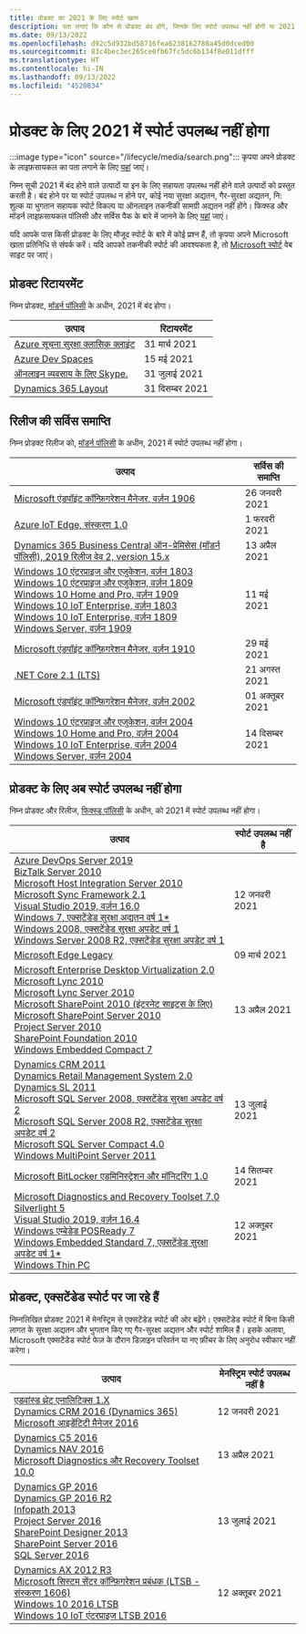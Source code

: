 ```yaml
---
title: प्रोडक्ट का 2021 के लिए स्पोर्ट खत्म
description: पता लगाएं कि कौन से प्रोडक्ट बंद होंगे, जिनके लिए स्पोर्ट उपलब्ध नहीं होगी या 2021 में मेनस्ट्रिम स्पोर्ट से एक्सटेंडेड स्पोर्ट में आगे बढ़ेंगे।
ms.date: 09/13/2022
ms.openlocfilehash: d92c5d932bd58716fea6238162788a45d0dced00
ms.sourcegitcommit: 83c4bec3ec265ce0fb67fc5dc6b134f8e011dfff
ms.translationtype: HT
ms.contentlocale: hi-IN
ms.lasthandoff: 09/13/2022
ms.locfileid: "4520834"
---
```

# <a name="products-ending-support-in-2021"></a>प्रोडक्ट के लिए 2021 में स्पोर्ट उपलब्ध नहीं होगा

:::image type="icon" source="/lifecycle/media/search.png":::
कृपया अपने प्रोडक्ट के लाइफ़सायकल का पता लगाने के लिए [यहां](/lifecycle/products/) जाएं।

निम्न सूची 2021 में बंद होने वाले उत्पादों या इन के लिए सहायता उपलब्ध नहीं होने वाले उत्पादों को प्रस्तुत करती है। बंद होने पर या स्पोर्ट उपलब्ध न होने पर, कोई नया सुरक्षा अद्यतन, गैर-सुरक्षा अद्यतन, नि: शुल्क या भुगतान सहायक स्पोर्ट विकल्प या ऑनलाइन तकनीकी सामग्री अद्यतन नहीं होंगे। फिक्स्ड और मॉडर्न लाइफ़सायकल पॉलिसी और सर्विस पैक के बारे में जानने के लिए [यहां](/lifecycle/overview/product-end-of-support-overview) जाएं।

यदि आपके पास किसी प्रोडक्ट के लिए मौजूद स्पोर्ट के बारे में कोई प्रश्न हैं, तो कृपया अपने Microsoft खाता प्रतिनिधि से संपर्क करें। यदि आपको तकनीकी स्पोर्ट की आवश्यकता है, तो [Microsoft स्पोर्ट](https://support.microsoft.com/contactus/?ws=support) वेब साइट पर जाएं।

## <a name="product-retirements"></a>प्रोडक्ट रिटायरमेंट

निम्न प्रोडक्ट, [मॉडर्न पॉलिसी](/lifecycle/policies/modern) के अधीन, 2021 में बंद होगा।

| उत्पाद | रिटायरमेंट |
| --- | --- |
| [Azure सूचना सुरक्षा क्लासिक क्लाइंट](/lifecycle/products/azure-information-protection-classic-client?branch=live)<br> | 31 मार्च 2021 |
| [Azure Dev Spaces](/lifecycle/products/azure-dev-spaces?branch=live)<br> | 15 मई 2021 |
| [ऑनलाइन व्यवसाय के लिए Skype.](/lifecycle/products/skype-for-business-online?branch=live)<br> | 31 जुलाई 2021 |
| [Dynamics 365 Layout](/lifecycle/products/dynamics-365-layout?branch=live)<br> | 31 दिसम्बर 2021 |


## <a name="release-end-of-servicing"></a>रिलीज की सर्विस समाप्ति

निम्न प्रोडक्ट रिलीज को, [मॉडर्न पॉलिसी](/lifecycle/policies/modern) के अधीन, 2021 में स्पोर्ट उपलब्ध नहीं होगा।

| उत्पाद | सर्विस की समाप्ति |
| --- | --- |
| [Microsoft एंडपॉइंट कॉन्फ़िगरेशन मैनेजर, वर्ज़न 1906](/lifecycle/products/microsoft-endpoint-configuration-manager?branch=live)<br> | 26 जनवरी 2021 |
| [Azure IoT Edge, संस्करण 1.0](/lifecycle/products/azure-iot-edge?branch=live)<br> | 1 फरवरी 2021 |
| [Dynamics 365 Business Central ऑन-प्रेमिसेस (मॉडर्न पॉलिसी), 2019 रिलीज वेव 2, version 15.x](/lifecycle/products/dynamics-365-business-central-onpremises-modern-policy?branch=live)<br> | 13 अप्रैल 2021 |
| [Windows 10 एंटरप्राइज और एजुकेशन, वर्ज़न 1803](/lifecycle/products/windows-10-enterprise-and-education?branch=live)<br>[Windows 10 एंटरप्राइज और एजुकेशन, वर्ज़न 1809](/lifecycle/products/windows-10-enterprise-and-education?branch=live)<br>[Windows 10 Home and Pro, वर्ज़न 1909](/lifecycle/products/windows-10-home-and-pro?branch=live)<br>[Windows 10 IoT Enterprise, वर्ज़न 1803](/lifecycle/products/windows-10-iot-enterprise?branch=live)<br>[Windows 10 IoT Enterprise, वर्ज़न 1809](/lifecycle/products/windows-10-iot-enterprise?branch=live)<br>[Windows Server, वर्ज़न 1909](/lifecycle/products/windows-server?branch=live)<br> | 11 मई 2021 |
| [Microsoft एंडपॉइंट कॉन्फ़िगरेशन मैनेजर, वर्ज़न 1910](/lifecycle/products/microsoft-endpoint-configuration-manager?branch=live)<br> | 29 मई 2021 |
| [.NET Core 2.1 (LTS)](/lifecycle/products/microsoft-net-and-net-core?branch=live)<br> | 21 अगस्त 2021 |
| [Microsoft एंडपॉइंट कॉन्फ़िगरेशन मैनेजर, वर्ज़न 2002](/lifecycle/products/microsoft-endpoint-configuration-manager?branch=live)<br> | 01 अक्तूबर 2021 |
| [Windows 10 एंटरप्राइज और एजुकेशन, वर्ज़न 2004](/lifecycle/products/windows-10-enterprise-and-education?branch=live)<br>[Windows 10 Home and Pro, वर्ज़न 2004](/lifecycle/products/windows-10-home-and-pro?branch=live)<br>[Windows 10 IoT Enterprise, वर्ज़न 2004](/lifecycle/products/windows-10-iot-enterprise?branch=live)<br>[Windows Server, वर्ज़न 2004](/lifecycle/products/windows-server?branch=live)<br> | 14 दिसम्बर 2021 |


## <a name="products-reaching-end-of-support"></a>प्रोडक्ट के लिए अब स्पोर्ट उपलब्ध नहीं होगा

निम्न प्रोडक्ट और रिलीज, [फिक्स्ड पॉलिसी](/lifecycle/policies/fixed) के अधीन, को 2021 में स्पोर्ट उपलब्ध नहीं होगा।

| उत्पाद | स्पोर्ट उपलब्ध नहीं है |
| --- | --- |
| [Azure DevOps Server 2019](/lifecycle/products/azure-devops-server-2019?branch=live)<br>[BizTalk Server 2010](/lifecycle/products/biztalk-server-2010?branch=live)<br>[Microsoft Host Integration Server 2010](/lifecycle/products/microsoft-host-integration-server-2010?branch=live)<br>[Microsoft Sync Framework 2.1](/lifecycle/products/microsoft-sync-framework-21?branch=live)<br>[Visual Studio 2019, वर्ज़न 16.0](/lifecycle/products/visual-studio-2019?branch=live)<br>[Windows 7, एक्सटेंडेड सुरक्षा अद्यतन वर्ष 1*](/lifecycle/products/windows-7?branch=live)<br>[Windows 2008, एक्सटेंडेड सुरक्षा अपडेट वर्ष 1](/lifecycle/products/windows-server-2008?branch=live)<br>[Windows Server 2008 R2, एक्सटेंडेड सुरक्षा अपडेट वर्ष 1](/lifecycle/products/windows-server-2008-r2?branch=live)<br> | 12 जनवरी 2021 |
| [Microsoft Edge Legacy](/lifecycle/products/microsoft-edge-legacy?branch=live)<br> | 09 मार्च 2021 |
| [Microsoft Enterprise Desktop Virtualization 2.0](/lifecycle/products/microsoft-enterprise-desktop-virtualization-20?branch=live)<br>[Microsoft Lync 2010](/lifecycle/products/microsoft-lync-2010?branch=live)<br>[Microsoft Lync Server 2010](/lifecycle/products/microsoft-lync-server-2010?branch=live)<br>[Microsoft SharePoint 2010 (इंटरनेट साइट्स के लिए)](/lifecycle/products/microsoft-sharepoint-2010?branch=live)<br>[Microsoft SharePoint Server 2010](/lifecycle/products/microsoft-sharepoint-server-2010?branch=live)<br>[Project Server 2010](/lifecycle/products/project-server-2010?branch=live)<br>[SharePoint Foundation 2010](/lifecycle/products/sharepoint-foundation-2010?branch=live)<br>[Windows Embedded Compact 7](/lifecycle/products/windows-embedded-compact-7?branch=live)<br> | 13 अप्रैल 2021 |
| [Dynamics CRM 2011](/lifecycle/products/dynamics-crm-2011?branch=live)<br>[Dynamics Retail Management System 2.0](/lifecycle/products/dynamics-retail-management-system-20?branch=live)<br>[Dynamics SL 2011](/lifecycle/products/dynamics-sl-2011?branch=live)<br>[Microsoft SQL Server 2008, एक्सटेंडेड सुरक्षा अपडेट वर्ष 2](/lifecycle/products/microsoft-sql-server-2008?branch=live)<br>[Microsoft SQL Server 2008 R2, एक्सटेंडेड सुरक्षा अपडेट वर्ष 2](/lifecycle/products/microsoft-sql-server-2008-r2?branch=live)<br>[Microsoft SQL Server Compact 4.0](/lifecycle/products/microsoft-sql-server-compact-40?branch=live)<br>[Windows MultiPoint Server 2011](/lifecycle/products/windows-multipoint-server-2011?branch=live)<br> | 13 जुलाई 2021 |
| [Microsoft BitLocker एडमिनिस्ट्रेशन और मॉनिटरिंग 1.0](/lifecycle/products/microsoft-bitlocker-administration-and-monitoring-10?branch=live)<br> | 14 सितम्बर 2021 |
| [Microsoft Diagnostics and Recovery Toolset 7.0](/lifecycle/products/microsoft-diagnostics-and-recovery-toolset-70?branch=live)<br>[Silverlight 5](/lifecycle/products/silverlight-5?branch=live)<br>[Visual Studio 2019, वर्ज़न 16.4](/lifecycle/products/visual-studio-2019?branch=live)<br>[Windows एम्बेडेड POSReady 7](/lifecycle/products/windows-embedded-posready-7?branch=live)<br>[Windows Embedded Standard 7, एक्सटेंडेड सुरक्षा अपडेट वर्ष 1*](/lifecycle/products/windows-embedded-standard-7?branch=live)<br>[Windows Thin PC](/lifecycle/products/windows-thin-pc?branch=live)<br> | 12 अक्तूबर 2021 |


## <a name="products-moving-to-extended-support"></a>प्रोडक्ट, एक्सटेंडेड स्पोर्ट पर जा रहे हैं

निम्नलिखित प्रोडक्ट 2021 में मेनस्ट्रिम से एक्सटेंडेड स्पोर्ट की ओर बढ़ेंगे। एक्सटेंडेड स्पोर्ट में बिना किसी लागत के सुरक्षा अद्यतन और भुगतान किए गए गैर-सुरक्षा अद्यतन और स्पोर्ट शामिल हैं। इसके अलावा, Microsoft एक्सटेंडेड स्पोर्ट फेज़ के दौरान डिज़ाइन परिवर्तन या नए फ़ीचर के लिए अनुरोध स्वीकार नहीं करेगा।

| उत्पाद | मेनस्ट्रिम स्पोर्ट उपलब्ध नहीं है |
| --- | --- |
| [एडवांस्ड थ्रेट एनालिटिक्स 1.X](/lifecycle/products/advanced-threat-analytics-1x?branch=live)<br>[Dynamics CRM 2016 (Dynamics 365)](/lifecycle/products/dynamics-crm-2016-dynamics-365?branch=live)<br>[Microsoft आइडेंटिटी मैनेजर 2016](/lifecycle/products/microsoft-identity-manager-2016?branch=live)<br> | 12 जनवरी 2021 |
| [Dynamics C5 2016](/lifecycle/products/dynamics-c5-2016?branch=live)<br>[Dynamics NAV 2016](/lifecycle/products/dynamics-nav-2016?branch=live)<br>[Microsoft Diagnostics और Recovery Toolset 10.0](/lifecycle/products/microsoft-diagnostics-and-recovery-toolset-100?branch=live)<br> | 13 अप्रैल 2021 |
| [Dynamics GP 2016](/lifecycle/products/dynamics-gp-2016?branch=live)<br>[Dynamics GP 2016 R2](/lifecycle/products/dynamics-gp-2016-r2?branch=live)<br>[Infopath 2013](/lifecycle/products/infopath-2013?branch=live)<br>[Project Server 2016](/lifecycle/products/project-server-2016?branch=live)<br>[SharePoint Designer 2013](/lifecycle/products/sharepoint-designer-2013?branch=live)<br>[SharePoint Server 2016](/lifecycle/products/sharepoint-server-2016?branch=live)<br>[SQL Server 2016](/lifecycle/products/sql-server-2016?branch=live)<br> | 13 जुलाई 2021 |
| [Dynamics AX 2012 R3](/lifecycle/products/dynamics-ax-2012-r3?branch=live)<br>[Microsoft सिस्टम सेंटर कॉन्फ़िगरेशन प्रबंधक (LTSB - संस्करण 1606)](/lifecycle/products/microsoft-system-center-configuration-manager-ltsb-version-1606?branch=live)<br>[Windows 10 2016 LTSB](/lifecycle/products/windows-10-2016-ltsb?branch=live)<br>[Windows 10 IoT एंटरप्राइज LTSB 2016](/lifecycle/products/windows-10-iot-enterprise-ltsb-2016?branch=live)<br> | 12 अक्तूबर 2021 |
